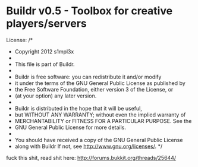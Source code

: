 Buildr v0.5 - Toolbox for creative players/servers
=============================================

License:
/*
 * Copyright 2012 s1mpl3x
 * 
 * This file is part of Buildr.
 * 
 * Buildr is free software: you can redistribute it and/or modify
 * it under the terms of the GNU General Public License as published by
 * the Free Software Foundation, either version 3 of the License, or
 * (at your option) any later version.
 * 
 * Buildr is distributed in the hope that it will be useful,
 * but WITHOUT ANY WARRANTY; without even the implied warranty of
 * MERCHANTABILITY or FITNESS FOR A PARTICULAR PURPOSE.  See the
 * GNU General Public License for more details.
 * 
 * You should have received a copy of the GNU General Public License
 * along with Buildr  If not, see <http://www.gnu.org/licenses/>.
 */

fuck this shit, read shit here: http://forums.bukkit.org/threads/25644/